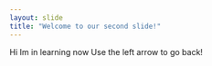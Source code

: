 ```yaml
---
layout: slide
title: "Welcome to our second slide!"
---
```

Hi Im in learning now
Use the left arrow to go back!
